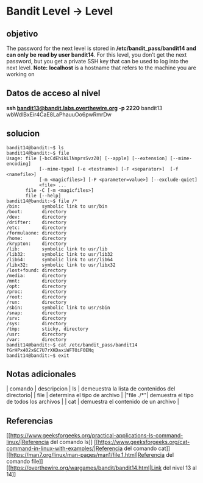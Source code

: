 # Bandit Level -> Level



## objetivo
The password for the next level is stored in **/etc/bandit_pass/bandit14 and can only be read by user bandit14**. For this level, you don’t get the next password, but you get a private SSH key that can be used to log into the next level. **Note:** **localhost** is a hostname that refers to the machine you are working on

## Datos de acceso al nivel
**ssh bandit13@bandit.labs.overthewire.org -p 2220**
bandit13
wbWdlBxEir4CaE8LaPhauuOo6pwRmrDw


## solucion
```bash()
bandit14@bandit:~$ ls
bandit14@bandit:~$ file
Usage: file [-bcCdEhikLlNnprsSvzZ0] [--apple] [--extension] [--mime-encoding]
            [--mime-type] [-e <testname>] [-F <separator>]  [-f <namefile>]
            [-m <magicfiles>] [-P <parameter=value>] [--exclude-quiet]
            <file> ...
       file -C [-m <magicfiles>]
       file [--help]
bandit14@bandit:~$ file /*
/bin:        symbolic link to usr/bin
/boot:       directory
/dev:        directory
/drifter:    directory
/etc:        directory
/formulaone: directory
/home:       directory
/krypton:    directory
/lib:        symbolic link to usr/lib
/lib32:      symbolic link to usr/lib32
/lib64:      symbolic link to usr/lib64
/libx32:     symbolic link to usr/libx32
/lost+found: directory
/media:      directory
/mnt:        directory
/opt:        directory
/proc:       directory
/root:       directory
/run:        directory
/sbin:       symbolic link to usr/sbin
/snap:       directory
/srv:        directory
/sys:        directory
/tmp:        sticky, directory
/usr:        directory
/var:        directory
bandit14@bandit:~$ cat /etc/bandit_pass/bandit14
fGrHPx402xGC7U7rXKDaxiWFTOiF0ENq
bandit14@bandit:~$ exit
```

## Notas adicionales
| comando | descripcion
| ls | demeuestra la lista de contenidos del directorio|
| file | determina el tipo de archivo |
|"file ./*"| demuestra el tipo de todos los archivos |
| cat | demuestra el contenido de un archivo |



## Referencias
[[https://www.geeksforgeeks.org/practical-applications-ls-command-linux/|Referencia del comando ls]]
[[https://www.geeksforgeeks.org/cat-command-in-linux-with-examples/|Referencia del comando cat]]
[[https://man7.org/linux/man-pages/man1/file.1.html|Referencia del comando file]]
[[https://overthewire.org/wargames/bandit/bandit14.html|Link del nivel 13 al 14]]
